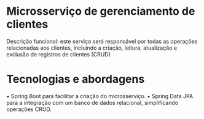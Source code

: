 # Microsserviço de gerenciamento de clientes

Descrição funcional: este serviço será responsável por todas as
operações relacionadas aos clientes, incluindo a criação, leitura, atualização e
exclusão de registros de clientes (CRUD)

# Tecnologias e abordagens

• Spring Boot para facilitar a criação do microsserviço.
• Spring Data JPA para a integração com um banco de dados relacional,
simplificando operações CRUD.
